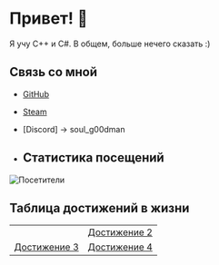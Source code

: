 # Привет! 👋

Я учу C++ и C#. В общем, больше нечего сказать :)

## Связь со мной
- [GitHub](https://github.com/AnSafov07)
- [Steam](https://steamcommunity.com/profiles/76561199132431203/)
- [Discord] -> soul_g00dman

- ## Статистика посещений
![Посетители](https://komarev.com/ghpvc/?username=AnSafov07&color=green)

## Таблица достижений в жизни
<table>
  <tr>
    <td><a href="[https://i.gifer.com/origin/5b/5b09487ac662b10797f44f845dfe7a68_w200.gif](https://imgur.com/a/YHQbVJb)"><img></img></a></td>
    <td><a href="https://i.pinimg.com/originals/9e/7e/6d/9e7e6d9cbfb94fdf0efce2d1d3d06035.gif">Достижение 2</a></td>
  </tr>
  <tr>
    <td><a href="https://i.gifer.com/7sQr.gif">Достижение 3</a></td>
    <td><a href="https://media.tenor.com/fgrB3Ftxs2IAAAAM/speech-bubble-dota.gif">Достижение 4</a></td>
  </tr>
</table>
